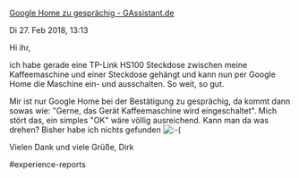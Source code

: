 [Google Home zu gesprächig - GAssistant.de](https://www.gassistant.de/forum/google-home-zu-gespraechig-133)

Di 27. Feb 2018, 13:13

Hi ihr,  
  
ich habe gerade eine TP-Link HS100 Steckdose zwischen meine Kaffeemaschine und einer Steckdose gehängt und kann nun per Google Home die Maschine ein- und ausschalten. So weit, so gut.  
  
Mir ist nur Google Home bei der Bestätigung zu gesprächig, da kommt dann sowas wie: "Gerne, das Gerät Kaffeemaschine wird eingeschaltet". Mich stört das, ein simples "OK" wäre völlig ausreichend. Kann man da was drehen? Bisher habe ich nichts gefunden ![:-(](https://www.gassistant.de/forum/images/smilies/emojione/1f61e.svg "disappointed face")  
  
Vielen Dank und viele Grüße, Dirk

#experience-reports